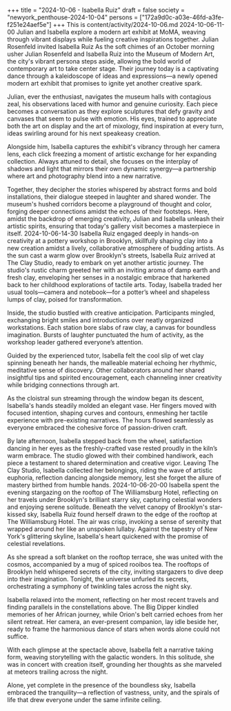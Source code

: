 +++
title = "2024-10-06 - Isabella Ruiz"
draft = false
society = "newyork_penthouse-2024-10-04"
persons = ["172a9d0c-a03e-46fd-a3fe-f251e24aef5e"]
+++
This is content/activity/2024-10-06.md
2024-10-06-11-00
Julian and Isabella explore a modern art exhibit at MoMA, weaving through vibrant displays while fueling creative inspirations together.
Julian Rosenfeld invited Isabella Ruiz
As the soft chimes of an October morning usher Julian Rosenfeld and Isabella Ruiz into the Museum of Modern Art, the city's vibrant persona steps aside, allowing the bold world of contemporary art to take center stage. Their journey today is a captivating dance through a kaleidoscope of ideas and expressions—a newly opened modern art exhibit that promises to ignite yet another creative spark.

Julian, ever the enthusiast, navigates the museum halls with contagious zeal, his observations laced with humor and genuine curiosity. Each piece becomes a conversation as they explore sculptures that defy gravity and canvases that seem to pulse with emotion. His eyes, trained to appreciate both the art on display and the art of mixology, find inspiration at every turn, ideas swirling around for his next speakeasy creation.

Alongside him, Isabella captures the exhibit's vibrancy through her camera lens, each click freezing a moment of artistic exchange for her expanding collection. Always attuned to detail, she focuses on the interplay of shadows and light that mirrors their own dynamic synergy—a partnership where art and photography blend into a new narrative.

Together, they decipher the stories whispered by abstract forms and bold installations, their dialogue steeped in laughter and shared wonder. The museum's hushed corridors become a playground of thought and color, forging deeper connections amidst the echoes of their footsteps. Here, amidst the backdrop of emerging creativity, Julian and Isabella unleash their artistic spirits, ensuring that today's gallery visit becomes a masterpiece in itself.
2024-10-06-14-30
Isabella Ruiz engaged deeply in hands-on creativity at a pottery workshop in Brooklyn, skillfully shaping clay into a new creation amidst a lively, collaborative atmosphere of budding artists.
As the sun cast a warm glow over Brooklyn's streets, Isabella Ruiz arrived at The Clay Studio, ready to embark on yet another artistic journey. The studio's rustic charm greeted her with an inviting aroma of damp earth and fresh clay, enveloping her senses in a nostalgic embrace that harkened back to her childhood explorations of tactile arts. Today, Isabella traded her usual tools—camera and notebook—for a potter’s wheel and shapeless lumps of clay, poised for transformation.

Inside, the studio bustled with creative anticipation. Participants mingled, exchanging bright smiles and introductions over neatly organized workstations. Each station bore slabs of raw clay, a canvas for boundless imagination. Bursts of laughter punctuated the hum of activity, as the workshop leader gathered everyone’s attention.

Guided by the experienced tutor, Isabella felt the cool slip of wet clay spinning beneath her hands, the malleable material echoing her rhythmic, meditative sense of discovery. Other collaborators around her shared insightful tips and spirited encouragement, each channeling inner creativity while bridging connections through art.

As the cloistral sun streaming through the window began its descent, Isabella's hands steadily molded an elegant vase. Her fingers moved with focused intention, shaping curves and contours, enmeshing her tactile experience with pre-existing narratives. The hours flowed seamlessly as everyone embraced the cohesive force of passion-driven craft.

By late afternoon, Isabella stepped back from the wheel, satisfaction dancing in her eyes as the freshly-crafted vase rested proudly in the kiln’s warm embrace. The studio glowed with their combined handiwork, each piece a testament to shared determination and creative vigor. Leaving The Clay Studio, Isabella collected her belongings, riding the wave of artistic euphoria, reflection dancing alongside memory, lest she forget the allure of mastery birthed from humble hands.
2024-10-06-20-00
Isabella spent the evening stargazing on the rooftop of The Williamsburg Hotel, reflecting on her travels under Brooklyn's brilliant starry sky, capturing celestial wonders and enjoying serene solitude.
Beneath the velvet canopy of Brooklyn's star-kissed sky, Isabella Ruiz found herself drawn to the edge of the rooftop at The Williamsburg Hotel. The air was crisp, invoking a sense of serenity that wrapped around her like an unspoken lullaby. Against the tapestry of New York's glittering skyline, Isabella's heart quickened with the promise of celestial revelations.

As she spread a soft blanket on the rooftop terrace, she was united with the cosmos, accompanied by a mug of spiced rooibos tea. The rooftops of Brooklyn held whispered secrets of the city, inviting stargazers to dive deep into their imagination. Tonight, the universe unfurled its secrets, orchestrating a symphony of twinkling tales across the night sky.

Isabella relaxed into the moment, reflecting on her most recent travels and finding parallels in the constellations above. The Big Dipper kindled memories of her African journey, while Orion's belt carried echoes from her silent retreat. Her camera, an ever-present companion, lay idle beside her, ready to frame the harmonious dance of stars when words alone could not suffice.

With each glimpse at the spectacle above, Isabella felt a narrative taking form, weaving storytelling with the galactic wonders. In this solitude, she was in concert with creation itself, grounding her thoughts as she marveled at meteors trailing across the night.

Alone, yet complete in the presence of the boundless sky, Isabella embraced the tranquility—a reflection of vastness, unity, and the spirals of life that drew everyone under the same infinite ceiling.
